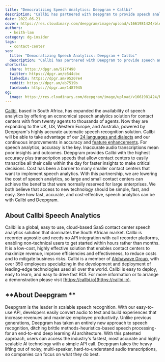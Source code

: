 ```yaml
---
title: "Democratizing Speech Analytics: Deepgram + Callbi"
description: "Callbi has partnered with Deepgram to provide speech analytics in call centers with thousands of agents around the world. Learn more."
date: 2022-06-21
cover: https://res.cloudinary.com/deepgram/image/upload/v1661981424/blog/democratizing-speech-analytics-deepgram-callbi/deepgram-callbi-thumb-554x220%402x.png
authors:
  - keith-lam
category: dg-insider
tags:
  - contact-center
seo:
  title: "Democratizing Speech Analytics: Deepgram + Callbi"
  description: "Callbi has partnered with Deepgram to provide speech analytics in call centers with thousands of agents around the world. Learn more."
shorturls:
  share: https://dpgr.am/517f490
  twitter: https://dpgr.am/e544cbc
  linkedin: https://dpgr.am/95207e4
  reddit: https://dpgr.am/ab7519b
  facebook: https://dpgr.am/1487945
og:
  image: https://res.cloudinary.com/deepgram/image/upload/v1661981424/blog/democratizing-speech-analytics-deepgram-callbi/deepgram-callbi-thumb-554x220%402x.png
---
```


[Callbi](https://callbi.io/), based in South Africa, has expanded the availability of speech analytics by offering an economical speech analytics solution for contact centers with from twenty agents to thousands of agents. Now they are expanding to the UK, US, Western Europe, and Australia, powered by Deepgram's highly accurate automatic speech recognition solution. Callbi will be able to take advantage of our [24 languages and dialects](https://deepgram.com/product/languages/) and our continuous improvements in accuracy and [feature enhancements](https://deepgram.com/product/speech-to-text-api-overview/). For speech analytics, accuracy is the key. Inaccurate audio transcriptions mean poor insights and outcomes. Deepgram provides Callbi with the highest accuracy plus transcription speeds that allow contact centers to easily transcribe all their calls within the day for faster insights to make critical decisions. Cost has been a barrier to many smaller contact centers that want to implement speech analytics. With this partnership, we are lowering the cost of speech analytics, so large and small contact centers can achieve the benefits that were normally reserved for large enterprises. We both believe that access to new technology should be simple, fast, and easy. See how fast, accurate, and cost-effective, speech analytics can be with Callbi and Deepgram.

## **About Callbi Speech Analytics**

Callbi is a global, easy to use, cloud-based SaaS contact center speech analytics solution that dominates the South African market. Callbi is recorder agnostic and needs no API integration with call recorder platforms, enabling non-technical users to get started within hours rather than months. It is a low-cost, highly effective solution that enables contact centers to maximize revenue, improve efficiencies and effectiveness, to reduce costs and to mitigate business risks. Callbi is a member of [Alphawave Group](https://alphawave.co.za), with over 350 employees specializing in the development and deployment of leading-edge technologies used all over the world. Callbi is easy to deploy, easy to learn, and easy to drive fast ROI. For more information or to arrange a demonstration please visit [https://callbi.io](https://callbi.io).

## **About Deepgram **

Deepgram is the leader in scalable speech recognition. With our easy-to-use API, developers easily convert audio to text and build experiences that increase revenues and maximize employee productivity. Unlike previous generations, Deepgram has taken an entirely new approach to speech recognition, ditching brittle methods-heuristics-based speech processing- for an end-to-end deep learning AI architecture. With this patented approach, users can access the industry's fastest, most accurate and highly scalable AI technology with a simple API call. Deepgram takes the heavy lifting out of noisy, multi-speaker, hard-to-understand audio transcriptions, so companies can focus on what they do best.




